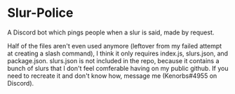 # Slur-Police
A Discord bot which pings people when a slur is said, made by request.

Half of the files aren't even used anymore (leftover from my failed attempt at creating a slash command), I think it only requires index.js, slurs.json, and package.json. slurs.json is not included in the repo, because it contains a bunch of slurs that I don't feel comferable having on my public github. If you need to recreate it and don't know how, message me (Kenorbs#4955 on Discord).
